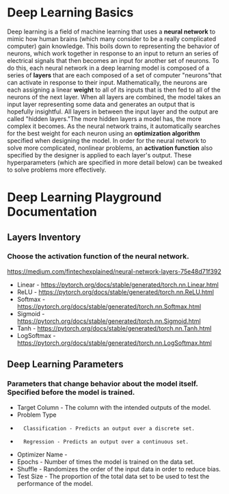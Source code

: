 # Deep Learning Basics
Deep learning is a field of machine learning that uses a **neural network** to mimic how human brains (which many consider to be a really complicated computer) gain knowledge. This boils down to representing the behavior of neurons, which work together in response to an input to return an series of electrical signals that then becomes an input for another set of neurons.
To do this, each neural network in a deep learning model is composed of a series of **layers** that are each composed of a set of computer "neurons"that can activate in response to their input. Mathematically, the neurons are each assigning a linear **weight** to all of its inputs that is then fed to all of the neurons of the next layer. When all layers are combined, the model takes an input layer representing some data and generates an output that is hopefully insightful. All layers in between the input layer and the output are called "hidden layers."The more hidden layers a model has, the more complex it becomes.
As the neural network trains, it automatically searches for the best weight for each neuron using an **optimization algorithm** specified when designing the model. In order for the neural network to solve more complicated, nonlinear problems, an **activation function** also specified by the designer is applied to each layer's output. These hyperparameters (which are specified in more detail below) can be tweaked to solve problems more effectively.
# Deep Learning Playground Documentation
## Layers Inventory
### Choose the activation function of the neural network.
https://medium.com/fintechexplained/neural-network-layers-75e48d71f392
- 	Linear - https://pytorch.org/docs/stable/generated/torch.nn.Linear.html
- 	ReLU - https://pytorch.org/docs/stable/generated/torch.nn.ReLU.html
- 	Softmax - https://pytorch.org/docs/stable/generated/torch.nn.Softmax.html
- 	Sigmoid - https://pytorch.org/docs/stable/generated/torch.nn.Sigmoid.html
- 	Tanh - https://pytorch.org/docs/stable/generated/torch.nn.Tanh.html
- 	LogSoftmax - https://pytorch.org/docs/stable/generated/torch.nn.LogSoftmax.html

## Deep Learning Parameters
### Parameters that change behavior about the model itself. Specified before the model is trained.
- 	Target Column - The column with the intended outputs of the model.
- 	Problem Type
- 		Classification - Predicts an output over a discrete set.
- 		Regression - Predicts an output over a continuous set.
- 	Optimizer Name - 
- 	Epochs - Number of times the model is trained on the data set.
- 	Shuffle - Randomizes the order of the input data in order to reduce bias.
- 	Test Size - The proportion of the total data set to be used to test the performance of the model.